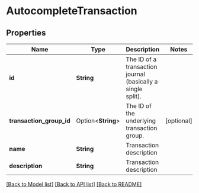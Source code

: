 # AutocompleteTransaction

## Properties

Name | Type | Description | Notes
------------ | ------------- | ------------- | -------------
**id** | **String** | The ID of a transaction journal (basically a single split). | 
**transaction_group_id** | Option<**String**> | The ID of the underlying transaction group. | [optional]
**name** | **String** | Transaction description | 
**description** | **String** | Transaction description | 

[[Back to Model list]](../README.md#documentation-for-models) [[Back to API list]](../README.md#documentation-for-api-endpoints) [[Back to README]](../README.md)


